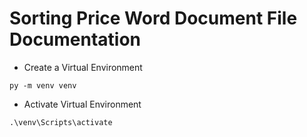 # Sorting Price Word Document File Documentation

* Create a Virtual Environment

```
py -m venv venv
```
* Activate Virtual Environment 

```
.\venv\Scripts\activate

```
